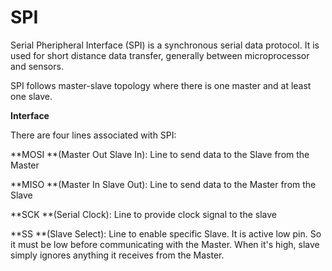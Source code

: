 # SPI

Serial Pheripheral Interface (SPI) is a synchronous serial data protocol. It is used for short distance data transfer, generally between microprocessor and sensors.

SPI follows master-slave topology where there is one master and at least one slave.

**Interface**

There are four lines associated with SPI:

**MOSI **(Master Out Slave In): Line to send data to the Slave from the Master

**MISO **(Master In Slave Out): Line to send data to the Master from the Slave

**SCK **(Serial Clock): Line to provide clock signal to the slave

**SS **(Slave Select): Line to enable specific Slave. It is active low pin. So it must be low before communicating with the Master. When it's high, slave simply ignores anything it receives from the Master.


